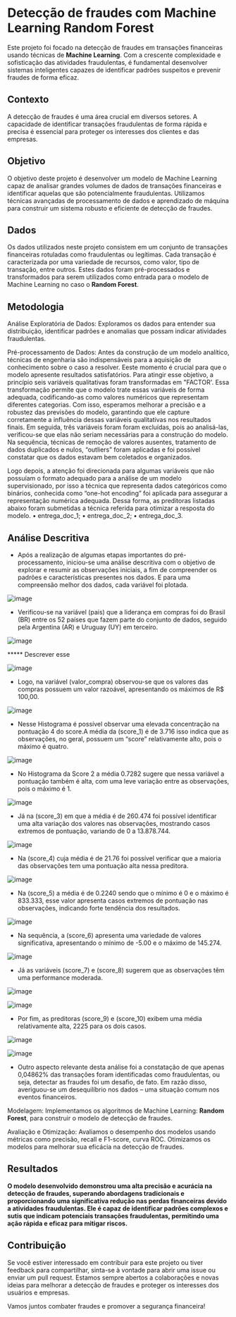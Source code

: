 # **Detecção de fraudes com Machine Learning Random Forest** 
Este projeto foi focado na detecção de fraudes em transações financeiras usando técnicas de **Machine Learning**. Com a crescente complexidade e sofisticação das atividades fraudulentas, é fundamental desenvolver sistemas inteligentes capazes de identificar padrões suspeitos e prevenir fraudes de forma eficaz.

## **Contexto**
A detecção de fraudes é uma área crucial em diversos setores. A capacidade de identificar transações fraudulentas de forma rápida e precisa é essencial para proteger os interesses dos clientes e das empresas.

## **Objetivo**
O objetivo deste projeto é desenvolver um modelo de Machine Learning capaz de analisar grandes volumes de dados de transações financeiras e identificar aquelas que são potencialmente fraudulentas. Utilizamos técnicas avançadas de processamento de dados e aprendizado de máquina para construir um sistema robusto e eficiente de detecção de fraudes.

## Dados
Os dados utilizados neste projeto consistem em um conjunto de transações financeiras rotuladas como fraudulentas ou legítimas. Cada transação é caracterizada por uma variedade de recursos, como valor, tipo de transação, entre outros. Estes dados foram pré-processados e transformados para serem utilizados como entrada para o modelo de Machine Learning no caso o **Random Forest**.

## Metodologia 
Análise Exploratória de Dados: Exploramos os dados para entender sua distribuição, identificar padrões e anomalias que possam indicar atividades fraudulentas.

Pré-processamento de Dados: Antes da construção de um modelo analítico, técnicas de engenharia são indispensáveis para a aquisição de conhecimento sobre o caso a resolver. Eeste momento é crucial para que o modelo apresente resultados satisfatórios. Para atingir esse objetivo, a princípio seis variáveis qualitativas foram transformadas em "FACTOR'. 
Essa transformação permite que o modelo trate essas variáveis de forma adequada, codificando-as como valores numéricos que representam diferentes categorias. Com isso, esperamos melhorar a precisão e a robustez das previsões do modelo, garantindo que ele capture corretamente a influência dessas variáveis qualitativas nos resultados finais.
Em seguida, três variáveis foram foram excluídas, pois ao analisá-las, verificou-se que elas não seriam necessárias para a construção do modelo. Na sequência, técnicas de remoção de valores ausentes, tratamento de dados 
duplicados e nulos, “outliers” foram aplicadas e  foi possível constatar que os dados estavam bem coletados e organizados. 

Logo depois, a atenção foi direcionada para algumas variáveis que não possuíam o formato adequado para a análise de um modelo supervisionado, por isso a técnica que 
representa dados categóricos como binários, conhecida como “one-hot encoding” foi aplicada para assegurar a representação numérica adequada. 
Dessa forma, as preditoras listadas abaixo foram submetidas a técnica referida para 
otimizar a resposta do modelo.
• entrega_doc_1;
• entrega_doc_2;
• entrega_doc_3.

## Análise Descritiva

- Após a realização de algumas etapas importantes do pré-processamento, iniciou-se uma análise descritiva com o objetivo de explorar e resumir as observações iniciais, a fim de compreender os padrões e características presentes nos dados. 
E para uma compreensão melhor dos dados, cada variável foi plotada.

![image](https://github.com/user-attachments/assets/e9177afd-0c37-4617-86a3-2f198fe66cf8)


- Verificou-se na variável (pais) que a liderança em compras foi do Brasil (BR) entre os 52 países que fazem parte do conjunto de dados, seguido pela Argentina (AR) e Uruguay (UY) em terceiro.

![image](https://github.com/user-attachments/assets/aaacfb3c-a85b-462a-bb73-a2d9428c5e30)

***** Descrever esse

![image](https://github.com/user-attachments/assets/01967d18-af71-43f1-999a-0efebdb47180)


- Logo, na variável (valor_compra) observou-se que os valores das compras possuem um valor razoável, apresentando os máximos de R$ 100,00.

![image](https://github.com/user-attachments/assets/a78d4c42-e5a9-4b0d-a18c-05c9c783837c)


- Nesse Histograma é possível observar uma elevada concentração na pontuação 4 do score.A média da (score_1) é de 3.716 isso indica que as observações, no geral, possuem um “score” relativamente alto, pois o máximo é quatro.

![image](https://github.com/user-attachments/assets/f4401aee-3713-4b95-a3fc-ef2e77059d0f)

- No Histograma da Score 2 a média 0.7282 sugere que nessa variável a pontuação também é alta, com uma leve variação entre as observações, pois o máximo é 1.

![image](https://github.com/user-attachments/assets/f9ea77db-b6f5-4294-9f85-ccfb168cca62)

- Já na (score_3) em que a média é de 260.474 foi possível identificar uma alta variação dos valores nas observações, mostrando casos extremos de pontuação, variando de 0 a 13.878.744.

![image](https://github.com/user-attachments/assets/cb69a969-7aca-4072-952c-803000e79de2)

- Na (score_4) cuja média é de 21.76 foi possível verificar que a maioria das observações tem uma pontuação alta nessa preditora. 

![image](https://github.com/user-attachments/assets/446efc2a-c2ab-4dca-bcc0-bd82b09b72ff)

- Na (score_5) a média é de 0.2240 sendo que o mínimo é 0 e o máximo é 833.333, esse valor apresenta casos extremos de pontuação nas observações, indicando forte tendência dos resultados.

![image](https://github.com/user-attachments/assets/2858d2f3-0415-46e5-9aa2-6834134848c9)

- Na sequência, a (score_6) apresenta uma variedade de valores significativa, apresentando o mínimo de -5.00 e o máximo de 145.274.

![image](https://github.com/user-attachments/assets/38b5dae5-fc9a-47a8-bea5-2933040b6cd3)

- Já as variáveis (score_7) e (score_8) sugerem que as observações têm uma performance moderada.

![image](https://github.com/user-attachments/assets/fa6b4b1d-9d5e-4f2f-8526-8bf6c0ba2855)


![image](https://github.com/user-attachments/assets/2167abc9-aba6-4a0a-bbc7-ba3cf5104ef4)


- Por fim, as preditoras (score_9) e (score_10) exibem uma média relativamente alta, 2225 para os dois casos.

![image](https://github.com/user-attachments/assets/842b9a72-e034-4d4c-a230-533884111932)


![image](https://github.com/user-attachments/assets/9598999e-94e0-4bae-8314-ad5ad80e1504)



- Outro aspecto relevante desta análise foi a constatação de que apenas 0,04862% das transações foram identificadas como fraudulentas, ou seja, detectar as fraudes foi um desafio, de fato. Em razão disso, averiguou-se um desequilíbrio nos dados – uma situação comum nos 
eventos financeiros.


























Modelagem: Implementamos os algoritmos de Machine Learning: **Random Forest**, para construir o modelo de detecção de fraudes.

Avaliação e Otimização: Avaliamos o desempenho dos modelos usando métricas como precisão, recall e F1-score, curva ROC. Otimizamos os modelos para melhorar sua eficácia na detecção de fraudes.

## Resultados
**O modelo desenvolvido demonstrou uma alta precisão e **acurácia** na detecção de fraudes, superando abordagens tradicionais e proporcionando uma significativa redução nas perdas financeiras devido a atividades fraudulentas. Ele é capaz de identificar padrões complexos e sutis que indicam potenciais transações fraudulentas, permitindo uma ação rápida e eficaz para mitigar riscos.**


## Contribuição
Se você estiver interessado em contribuir para este projeto ou tiver feedback para compartilhar, sinta-se à vontade para abrir uma issue ou enviar um pull request. Estamos sempre abertos a colaborações e novas ideias para melhorar a detecção de fraudes e proteger os interesses dos usuários e empresas.

Vamos juntos combater fraudes e promover a segurança financeira!

